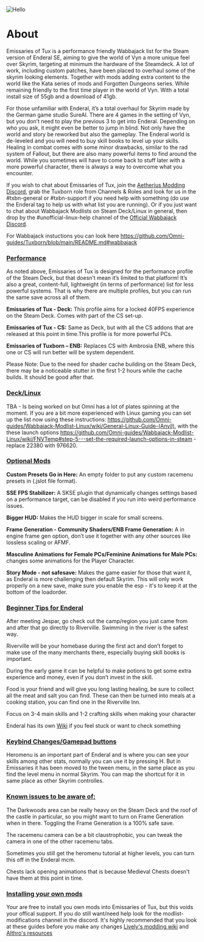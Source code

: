 ![Hello](https://github.com/Omni-guides/Tuxborn/blob/main/images/Emissaries%20of%20Tux.png)

# About

Emissaries of Tux is a performance friendly Wabbajack list for the Steam version of Enderal SE, aiming to give the world of Vyn a more unique feel over Skyrim, targeting at minimum the hardware of the Steamdeck. A lot of work, including custom patches, have been placed to overhaul some of the skyrim looking elements. Together with mods adding extra content to the world like the Kata series of mods and Forgotten Dungeons series. While remaining friendly to the first time player in the world of Vyn. With a total install size of 55gb and a download of 41gb.

For those unfamiliar with Enderal, it’s a total overhaul for Skyrim made by the German game studio SureAI. There are 4 games in the setting of Vyn, but you don’t need to play the previous 3 to get into Enderal. Depending on who you ask, it might even be better to jump in blind. Not only have the world and story be reworked but also the gameplay. The Enderal world is de-leveled and you will need to buy skill books to level up your skills. Healing in combat comes with some minor drawbacks, similar to the rad system of Fallout, but there are also many powerful items to find around the world. While you sometimes will have to come back to stuff later with a more powerful character, there is always a way to overcome what you encounter.

If you wish to chat about Emissaries of Tux, join the [Aetherius Modding Discord](https://discord.gg/xRrHRsb5e9), grab the Tuxborn role from Channels & Roles and look for us in the #txbn-general or #txbn-support if you need help with something (do use the Enderal tag to help us with what list you are running). Or if you just want to chat about Wabbajack Modlists on Steam Deck/Linux in general, then drop by the #unofficial-linux-help channel of the [Official Wabbajack Discord](https://discord.gg/wabbajack).

For Wabbajack instuctions you can look here https://github.com/Omni-guides/Tuxborn/blob/main/README.md#wabbajack 

### <ins>Performance</ins>

As noted above, Emissaries of Tux is designed for the performance profile of the Steam Deck, but that doesn’t mean it’s limited to that platform! It’s also a great, content-full, lightweight (in terms of performance) list for less powerful systems. That is why there are multiple profiles, but you can run the same save across all of them. 

**Emissaries of Tux -  Deck:** This profile aims for a locked 40FPS experience on the Steam Deck. Comes with part of the CS set-up.

**Emissaries of Tux - CS:** Same as Deck, but with all the CS addons that are released at this point in time.This profile is for more powerful PCs.

**Emissaries of Tuxborn – ENB:** Replaces CS with Ambrosia ENB, where this one or CS will run better will be system dependent. 

Please Note: Due to the need for shader cache building on the Steam Deck, there may be a noticeable stutter in the first 1-2 hours while the cache builds. It should be good after that.

### <ins>Deck/Linux</ins>

TBA - Is being worked on but Omni has a lot of plates spinning at the moment. If you are a bit more experienced with Linux gaming you can set up the list now using these instructions: https://github.com/Omni-guides/Wabbajack-Modlist-Linux/wiki/General-Linux-Guide-(Anvil), with the these launch options https://github.com/Omni-guides/Wabbajack-Modlist-Linux/wiki/FNVTemp#step-5---set-the-required-launch-options-in-steam - replace 22380 with 976620.

### <ins>Optional Mods</ins>

**Custom Presets Go in Here:** An empty folder to put any custom racemenu presets in (.jslot file format).

**SSE FPS Stabilizer:** A SKSE plugin that dynamically changes settings based on a performance target, can be disabled if you run into weird performance issues.

**Bigger HUD:** Makes the HUD bigger in scale for small screens.

**Frame Generation - Community Shaders/ENB Frame Generation:** A in engine frame gen option, don’t use it together with any other sources like lossless scaling or AFMF.

**Masculine Animations for Female PCs/Feminine Animations for Male PCs:** changes some animations for the Player Character.

**Story Mode - not safesave:** Makes the game easier for those that want it, as Enderal is more challenging then default Skyrim. This will only work properly on a new save, make sure you enable the esp - it's to keep it at the bottom of the loadorder.

### <ins>Beginner Tips for Enderal</ins>

After meeting Jespar, go check out the camp/region you just came from and after that go directly to Riverville. Swimming in the river is the safest way.

Riverville will be your homebase during the first act and don’t forget to make use of the many merchants there, especially buying skill books is important.

During the early game it can be helpful to make potions to get some extra experience and money, even if you don’t invest in the skill.

Food is your friend and will give you long lasting healing, be sure to collect all the meat and salt you can find. These can then be turned into meals at a cooking station, you can find one in the Riverville Inn.

Focus on 3-4 main skills and 1-2 crafting skills when making your character

Enderal has its own [Wiki](https://en.wiki.sureai.net/Enderal) if you feel stuck or want to check something

### <ins>Keybind Changes/Gamepad buttons</ins>

Heromenu is an important part of Enderal and is where you can see your skills among other stats, normally you can use it by pressing H. But in Emissaries it has been moved to the tween menu, in the same place as you find the level menu in normal Skyrim. You can map the shortcut for it in same place as other Skyrim controlles.

### <ins>Known issues to be aware of:</ins>
The Darkwoods area can be really heavy on the Steam Deck and the roof of the castle in particular, so you might want to turn on Frame Generation when in there. Toggling the Frame Generation is a 100% safe save.

The racemenu camera can be a bit claustrophobic, you can tweak the camera in one of the other racemenu tabs.

Sometimes you still get the heromenu tutorial at higher levels, you can turn this off in the Enderal mcm.

Chests lack opening animations that is because Medieval Chests doesn't have them at this point in time.

### <ins>Installing your own mods</ins>

Your are free to install you own mods into Emissaries of Tux, but this voids your offical support. If you do still want/need help look for the modlist-modifications channel in the discord. It's highly recommended that you look at these guides before you make any changes [Lively's modding wiki](https://github.com/LivelyDismay/Learn-To-Mod/wiki) and [Althro's resources](https://github.com/The-Animonculory/Modding-Resources)

